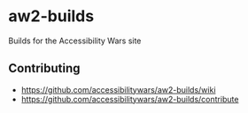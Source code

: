 # aw2-builds
Builds for the Accessibility Wars site

## Contributing

* https://github.com/accessibilitywars/aw2-builds/wiki
* https://github.com/accessibilitywars/aw2-builds/contribute
